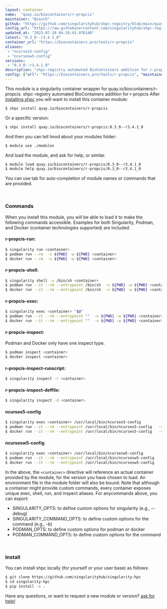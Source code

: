 ```yaml
---
layout: container
name:  "quay.io/biocontainers/r-propcis"
maintainer: "@vsoch"
github: "https://github.com/singularityhub/shpc-registry/blob/main/quay.io/biocontainers/r-propcis/container.yaml"
config_url: "https://raw.githubusercontent.com/singularityhub/shpc-registry/main/quay.io/biocontainers/r-propcis/container.yaml"
updated_at: "2023-07-20 04:10:43.976140"
latest: "0.3_0--r3.4.1_0"
container_url: "https://biocontainers.pro/tools/r-propcis"
aliases:
 - "ncurses5-config"
 - "ncursesw5-config"
versions:
 - "0.3_0--r3.4.1_0"
description: "shpc-registry automated BioContainers addition for r-propcis"
config: {"url": "https://biocontainers.pro/tools/r-propcis", "maintainer": "@vsoch", "description": "shpc-registry automated BioContainers addition for r-propcis", "latest": {"0.3_0--r3.4.1_0": "sha256:9aa4555b068b35d83aa56ba7b9b5e1bf11020e318abdd6bb3a0b6543c4d407ec"}, "tags": {"0.3_0--r3.4.1_0": "sha256:9aa4555b068b35d83aa56ba7b9b5e1bf11020e318abdd6bb3a0b6543c4d407ec"}, "docker": "quay.io/biocontainers/r-propcis", "aliases": {"ncurses5-config": "/usr/local/bin/ncurses5-config", "ncursesw5-config": "/usr/local/bin/ncursesw5-config"}}
---
```


This module is a singularity container wrapper for quay.io/biocontainers/r-propcis.
shpc-registry automated BioContainers addition for r-propcis
After [installing shpc](#install) you will want to install this container module:


```bash
$ shpc install quay.io/biocontainers/r-propcis
```

Or a specific version:

```bash
$ shpc install quay.io/biocontainers/r-propcis:0.3_0--r3.4.1_0
```

And then you can tell lmod about your modules folder:

```bash
$ module use ./modules
```

And load the module, and ask for help, or similar.

```bash
$ module load quay.io/biocontainers/r-propcis/0.3_0--r3.4.1_0
$ module help quay.io/biocontainers/r-propcis/0.3_0--r3.4.1_0
```

You can use tab for auto-completion of module names or commands that are provided.

<br>

### Commands

When you install this module, you will be able to load it to make the following commands accessible.
Examples for both Singularity, Podman, and Docker (container technologies supported) are included.

#### r-propcis-run:

```bash
$ singularity run <container>
$ podman run --rm  -v ${PWD} -w ${PWD} <container>
$ docker run --rm  -v ${PWD} -w ${PWD} <container>
```

#### r-propcis-shell:

```bash
$ singularity shell -s /bin/sh <container>
$ podman run --it --rm --entrypoint /bin/sh  -v ${PWD} -w ${PWD} <container>
$ docker run --it --rm --entrypoint /bin/sh  -v ${PWD} -w ${PWD} <container>
```

#### r-propcis-exec:

```bash
$ singularity exec <container> "$@"
$ podman run --it --rm --entrypoint ""  -v ${PWD} -w ${PWD} <container> "$@"
$ docker run --it --rm --entrypoint ""  -v ${PWD} -w ${PWD} <container> "$@"
```

#### r-propcis-inspect:

Podman and Docker only have one inspect type.

```bash
$ podman inspect <container>
$ docker inspect <container>
```

#### r-propcis-inspect-runscript:

```bash
$ singularity inspect -r <container>
```

#### r-propcis-inspect-deffile:

```bash
$ singularity inspect -d <container>
```


#### ncurses5-config

```bash
$ singularity exec <container> /usr/local/bin/ncurses5-config
$ podman run --it --rm --entrypoint /usr/local/bin/ncurses5-config   -v ${PWD} -w ${PWD} <container> -c " $@"
$ docker run --it --rm --entrypoint /usr/local/bin/ncurses5-config   -v ${PWD} -w ${PWD} <container> -c " $@"
```


#### ncursesw5-config

```bash
$ singularity exec <container> /usr/local/bin/ncursesw5-config
$ podman run --it --rm --entrypoint /usr/local/bin/ncursesw5-config   -v ${PWD} -w ${PWD} <container> -c " $@"
$ docker run --it --rm --entrypoint /usr/local/bin/ncursesw5-config   -v ${PWD} -w ${PWD} <container> -c " $@"
```



In the above, the `<container>` directive will reference an actual container provided
by the module, for the version you have chosen to load. An environment file in the
module folder will also be bound. Note that although a container
might provide custom commands, every container exposes unique exec, shell, run, and
inspect aliases. For anycommands above, you can export:

 - SINGULARITY_OPTS: to define custom options for singularity (e.g., --debug)
 - SINGULARITY_COMMAND_OPTS: to define custom options for the command (e.g., -b)
 - PODMAN_OPTS: to define custom options for podman or docker
 - PODMAN_COMMAND_OPTS: to define custom options for the command

<br>

### Install

You can install shpc locally (for yourself or your user base) as follows:

```bash
$ git clone https://github.com/singularityhub/singularity-hpc
$ cd singularity-hpc
$ pip install -e .
```

Have any questions, or want to request a new module or version? [ask for help!](https://github.com/singularityhub/singularity-hpc/issues)